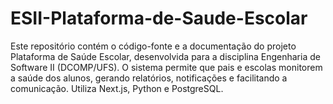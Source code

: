 # ESII-Plataforma-de-Saude-Escolar
Este repositório contém o código-fonte e a documentação do projeto Plataforma de Saúde Escolar, desenvolvida para a disciplina Engenharia de Software II (DCOMP/UFS). O sistema permite que pais e escolas monitorem a saúde dos alunos, gerando relatórios, notificações e facilitando a comunicação. Utiliza Next.js, Python e PostgreSQL.
